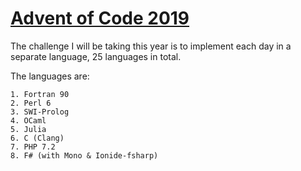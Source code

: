 # [Advent of Code 2019](https://adventofcode.com/2019)

The challenge I will be taking this year is to implement each day in a separate language, 25 languages in total.

The languages are:
	
	1. Fortran 90
	2. Perl 6
	3. SWI-Prolog
	4. OCaml
	5. Julia
	6. C (Clang)
	7. PHP 7.2
	8. F# (with Mono & Ionide-fsharp)